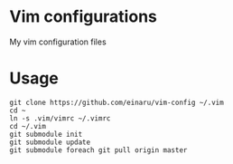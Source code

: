 # Vim configurations

My vim configuration files

# Usage

	git clone https://github.com/einaru/vim-config ~/.vim
	cd ~
	ln -s .vim/vimrc ~/.vimrc
	cd ~/.vim
	git submodule init
	git submodule update
	git submodule foreach git pull origin master

